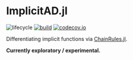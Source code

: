 # ImplicitAD.jl

![lifecycle](https://img.shields.io/badge/lifecycle-experimental-orange.svg)
[![build](https://github.com/tpapp/ImplicitAD.jl/workflows/CI/badge.svg)](https://github.com/tpapp/ImplicitAD.jl/actions?query=workflow%3ACI)
[![codecov.io](http://codecov.io/github/tpapp/ImplicitAD.jl/coverage.svg?branch=master)](http://codecov.io/github/tpapp/ImplicitAD.jl?branch=master)

<!-- Documentation -- uncomment or delete as needed -->
<!--
[![Documentation](https://img.shields.io/badge/docs-stable-blue.svg)](https://tpapp.github.io/ImplicitAD.jl/stable)
[![Documentation](https://img.shields.io/badge/docs-master-blue.svg)](https://tpapp.github.io/ImplicitAD.jl/dev)
-->

Differentiating implicit functions via [ChainRules.jl](https://github.com/JuliaDiff/ChainRules.jl).

**Currently exploratory / experimental.**

